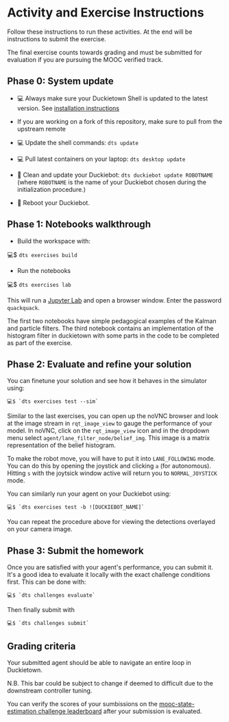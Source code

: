 # Activity and Exercise Instructions

Follow these instructions to run these activities. At the end will be instructions to submit the exercise.

The final exercise counts towards grading and must be submitted for evaluation if you are pursuing the MOOC verified track.

## Phase 0: System update

- 💻 Always make sure your Duckietown Shell is updated to the latest version. See [installation instructions](https://github.com/duckietown/duckietown-shell)

-    If you are working on a fork of this repository, make sure to pull from the upstream remote

- 💻 Update the shell commands: `dts update`

- 💻 Pull latest containers on your laptop: `dts desktop update`

- 🚙 Clean and update your Duckiebot: `dts duckiebot update ROBOTNAME` (where `ROBOTNAME` is the name of your Duckiebot chosen during the initialization procedure.)

- 🚙 Reboot your Duckiebot.


## Phase 1: Notebooks walkthrough

 - Build the workspace with:

  💻$ `dts exercises build`
  
 - Run the notebooks 

  💻$ `dts exercises lab `
  
This will run a [Jupyter Lab][lab] and open a browser window. Enter the password `quackquack`.

[lab]: https://jupyterlab.readthedocs.io/en/stable/

The first two notebooks have simple pedagogical examples of the Kalman and particle filters. 
The third notebook contains an implementation of the histogram filter in duckietown with some parts in 
the code to be completed as part of the exercise. 


## Phase 2: Evaluate and refine your  solution

You can finetune your solution and see how it behaves in the simulator using:

    💻$ `dts exercises test --sim` 

Similar to the last exercises, you can open up the noVNC browser and look at the image stream in `rqt_image_view` to 
gauge the performance of your model. In noVNC, click on the `rqt_image_view` icon and in the dropdown menu select 
`agent/lane_filter_node/belief_img`. This image is a matrix representation of the belief histogram.

To make the robot move, you will have to put it into `LANE_FOLLOWING` mode. You can do this by opening the joystick
and clicking `a` (for autonomous). Hitting `s` with the joytsick window active will return you to 
`NORMAL_JOYSTICK` mode.

You can similarly run your agent on your Duckiebot using:

    💻$ `dts exercises test -b ![DUCKIEBOT_NAME]`

You can repeat the procedure above for viewing the detections overlayed on your camera image.


## Phase 3: Submit the homework

Once you are satisfied with your agent's performance, you can submit it. It's a good idea to evaluate it locally with the exact challenge conditions first. This can be done with:

    💻$ `dts challenges evaluate`
    
Then finally submit with 

    💻$ `dts challenges submit`


## Grading criteria

Your submitted agent should be able to navigate an entire loop in Duckietown. 

N.B. This bar could be subject to change if deemed to difficult due to the downstream controller tuning.

You can verify the scores of your sumbissions on the [mooc-state-estimation challenge leaderboard](https://challenges.duckietown.org/v4/humans/challenges/mooc-state-estimation/leaderboard) after your submission is evaluated.